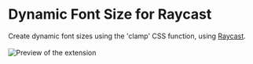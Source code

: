 # Dynamic Font Size for Raycast

Create dynamic font sizes using the 'clamp' CSS function, using [Raycast](https://www.raycast.com/).
<br>
<br>
![Preview of the extension](https://i.imgur.com/4lbSEWj.png)